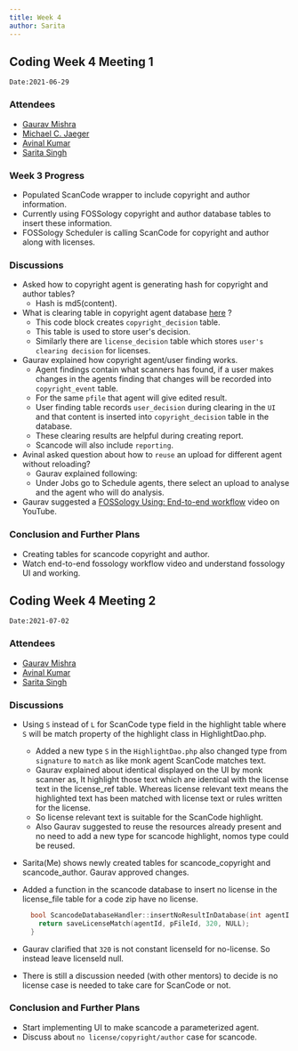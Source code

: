 ```yaml
---
title: Week 4
author: Sarita
---
```

<!--
SPDX-License-Identifier: CC-BY-SA-4.0

SPDX-FileCopyrightText: 2021 Sarita Singh <saritasingh.0425@gmail.com>
-->

## Coding Week 4 Meeting 1
`Date:2021-06-29`

### Attendees 
 
- [Gaurav Mishra ](https://github.com/GMishx)
- [Michael C. Jaeger](https://github.com/mcjaeger)
- [Avinal Kumar ](https://github.com/avinal)
- [Sarita Singh ](https://github.com/itssingh)


 ### Week 3 Progress

- Populated ScanCode wrapper to include copyright and author information.
- Currently using FOSSology copyright and author database tables to insert these information.
- FOSSology Scheduler is calling ScanCode for copyright and author along with licenses. 

### Discussions 

- Asked how to copyright agent is generating hash for copyright and author tables?
    - Hash is md5(content). 
- What is clearing table in copyright agent database [here](https://github.com/fossology/fossology/blob/master/src/copyright/agent/database.cc#L248-L308) ?
    - This code block creates `copyright_decision` table.
    - This table is used to store user's decision.
    - Similarly there are `license_decision` table which stores `user's clearing decision` for licenses.
- Gaurav explained how copyright agent/user finding works.
    - Agent findings contain what scanners has found, if a user makes changes in the agents finding that changes will be recorded into `copyright_event` table.
    - For the same `pfile` that agent will give edited result.
    - User finding table records `user_decision` during clearing in the `UI` and that content is inserted into `copyright_decision` table in the database.
    - These clearing results are helpful during creating report.
    - Scancode will also include `reporting`.
- Avinal asked question about how to `reuse` an upload for different agent without reloading?
    - Gaurav explained following:
    - Under Jobs go to Schedule agents, there select an upload to analyse and the agent who will do analysis.
- Gaurav suggested a [FOSSology Using: End-to-end workflow](https://www.youtube.com/watch?v=TZqU5ZALI7U) video on YouTube.

### Conclusion and Further Plans

- Creating tables for scancode copyright and author.
- Watch end-to-end fossology workflow video and understand fossology UI and working.

## Coding Week 4 Meeting 2
`Date:2021-07-02`

### Attendees 

- [Gaurav Mishra ](https://github.com/GMishx)
- [Avinal Kumar ](https://github.com/avinal)
- [Sarita Singh ](https://github.com/itssingh)


### Discussions 

- Using `S` instead of `L` for ScanCode type field in the highlight table where `S` will be match property of the highlight class in HighlightDao.php.
  - Added a new type `S` in the `HighlightDao.php` also changed type from `signature` to `match` as like monk agent ScanCode matches text.
  - Gaurav explained about identical displayed on the UI by monk scanner as, It highlight those text which are identical with the license text in the license_ref table. Whereas license relevant text means the highlighted text has been matched with license text or rules written for the license. 
  - So license relevant text is suitable for the ScanCode highlight.
  - Also Gaurav suggested to reuse the resources already present and no need to add a new type for scancode highlight, nomos type could be reused.

- Sarita(Me) shows newly created tables for scancode_copyright and scancode_author. Gaurav approved changes.
- Added a function in the scancode database to insert no license in the license_file table for a code zip have no license.

  ```cpp
    bool ScancodeDatabaseHandler::insertNoResultInDatabase(int agentId, long pFileId ){
      return saveLicenseMatch(agentId, pFileId, 320, NULL);
    }
  ```

- Gaurav clarified that `320` is not constant licenseId for no-license. So instead leave licenseId null. 
- There is still a discussion needed (with other mentors) to decide is no license case is needed to take care for ScanCode or not.

### Conclusion and Further Plans 

- Start implementing UI to make scancode a parameterized agent.
- Discuss about `no license/copyright/author` case for scancode.
